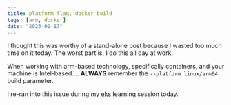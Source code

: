 ```yaml
---
title: platform flag, docker build
tags: [arm, docker]
date: "2023-02-17"
---
```

I thought this was worthy of a stand-alone post because I wasted too much time on it today. The worst part is, I do this all day at work.

When working with arm-based technology, specifically containers, and your machine is Intel-based.... **ALWAYS** remember the `--platform linux/arm64` build parameter.

I re-ran into this issue during my [eks](/posts/practice-eks-thread) learning session today.
